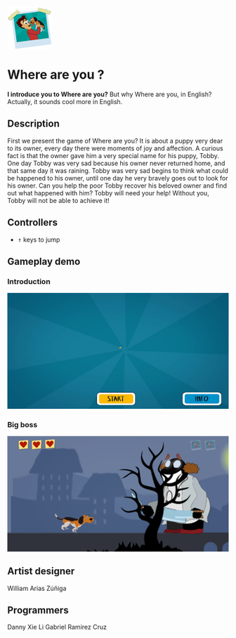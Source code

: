 ![Where are you Logo](demo/Foto.png)

# Where are you ?
**I introduce you to Where are you?**
But why Where are you, in English? Actually, it sounds cool more in English.

## Description
First we present the game of Where are you? It is about a puppy very dear to its owner, every day there were moments of joy and affection. A curious fact is that the owner gave him a very special name for his puppy, Tobby. One day Tobby was very sad because his owner never returned home, and that same day it was raining. Tobby was very sad begins to think what could be happened to his owner, until one day he very bravely goes out to look for his owner. Can you help the poor Tobby recover his beloved owner and find out what happened with him? Tobby will need your help! Without you, Tobby will not be able to achieve it!
## Controllers
- <kbd>&uarr;</kbd> keys to jump


## Gameplay demo

### Introduction
<p align="center">
  <img src="demo/intro.gif">
</p>

### Big boss
<p align="center">
  <img src="demo/Boss.PNG">
</p>

## Artist designer
William Arias Zúñiga

## Programmers
Danny Xie Li 
Gabriel Ramirez Cruz
